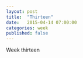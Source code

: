 ```yaml
---
layout: post
title:  "Thirteen"
date:   2015-04-14 07:00:00
categories: week
published: false
---
```

Week thirteen
